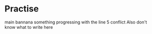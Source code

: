 # Practise
main
bannana
something
progressing with the line 5 conflict
Also don't know what to write here
